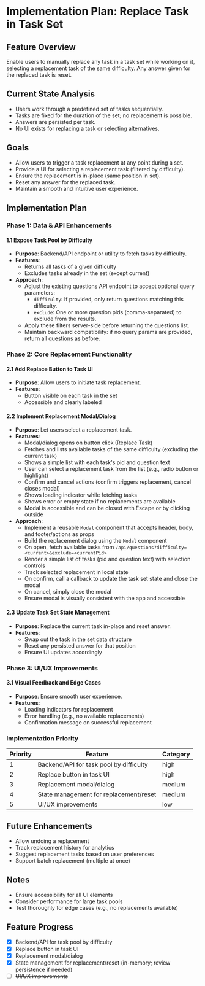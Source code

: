 # Implementation Plan: Replace Task in Task Set

## Feature Overview

Enable users to manually replace any task in a task set while working on it, selecting a replacement task of the same difficulty. Any answer given for the replaced task is reset.

## Current State Analysis

- Users work through a predefined set of tasks sequentially.
- Tasks are fixed for the duration of the set; no replacement is possible.
- Answers are persisted per task.
- No UI exists for replacing a task or selecting alternatives.

## Goals

- Allow users to trigger a task replacement at any point during a set.
- Provide a UI for selecting a replacement task (filtered by difficulty).
- Ensure the replacement is in-place (same position in set).
- Reset any answer for the replaced task.
- Maintain a smooth and intuitive user experience.

## Implementation Plan

### Phase 1: Data & API Enhancements

#### 1.1 Expose Task Pool by Difficulty

- **Purpose**: Backend/API endpoint or utility to fetch tasks by difficulty.
- **Features**:
  - Returns all tasks of a given difficulty
  - Excludes tasks already in the set (except current)
- **Approach**:
  - Adjust the existing questions API endpoint to accept optional query parameters:
    - `difficulty`: If provided, only return questions matching this difficulty.
    - `exclude`: One or more question pids (comma-separated) to exclude from the results.
  - Apply these filters server-side before returning the questions list.
  - Maintain backward compatibility: if no query params are provided, return all questions as before.

### Phase 2: Core Replacement Functionality

#### 2.1 Add Replace Button to Task UI

- **Purpose**: Allow users to initiate task replacement.
- **Features**:
  - Button visible on each task in the set
  - Accessible and clearly labeled

#### 2.2 Implement Replacement Modal/Dialog

- **Purpose**: Let users select a replacement task.
- **Features**:
  - Modal/dialog opens on button click (Replace Task)
  - Fetches and lists available tasks of the same difficulty (excluding the current task)
  - Shows a simple list with each task's pid and question text
  - User can select a replacement task from the list (e.g., radio button or highlight)
  - Confirm and cancel actions (confirm triggers replacement, cancel closes modal)
  - Shows loading indicator while fetching tasks
  - Shows error or empty state if no replacements are available
  - Modal is accessible and can be closed with Escape or by clicking outside
- **Approach**:
  - Implement a reusable `Modal` component that accepts header, body, and footer/actions as props
  - Build the replacement dialog using the `Modal` component
  - On open, fetch available tasks from `/api/questions?difficulty=<current>&exclude=<currentPid>`
  - Render a simple list of tasks (pid and question text) with selection controls
  - Track selected replacement in local state
  - On confirm, call a callback to update the task set state and close the modal
  - On cancel, simply close the modal
  - Ensure modal is visually consistent with the app and accessible

#### 2.3 Update Task Set State Management

- **Purpose**: Replace the current task in-place and reset answer.
- **Features**:
  - Swap out the task in the set data structure
  - Reset any persisted answer for that position
  - Ensure UI updates accordingly

### Phase 3: UI/UX Improvements

#### 3.1 Visual Feedback and Edge Cases

- **Purpose**: Ensure smooth user experience.
- **Features**:
  - Loading indicators for replacement
  - Error handling (e.g., no available replacements)
  - Confirmation message on successful replacement

### Implementation Priority

| Priority | Feature                                 | Category |
| -------- | --------------------------------------- | -------- |
| 1        | Backend/API for task pool by difficulty | high     |
| 2        | Replace button in task UI               | high     |
| 3        | Replacement modal/dialog                | medium   |
| 4        | State management for replacement/reset  | medium   |
| 5        | UI/UX improvements                      | low      |

## Future Enhancements

- Allow undoing a replacement
- Track replacement history for analytics
- Suggest replacement tasks based on user preferences
- Support batch replacement (multiple at once)

## Notes

- Ensure accessibility for all UI elements
- Consider performance for large task pools
- Test thoroughly for edge cases (e.g., no replacements available)

## Feature Progress

- [x] Backend/API for task pool by difficulty
- [x] Replace button in task UI
- [x] Replacement modal/dialog
- [x] State management for replacement/reset (in-memory; review persistence if needed)
- [ ] ~~UI/UX improvements~~
